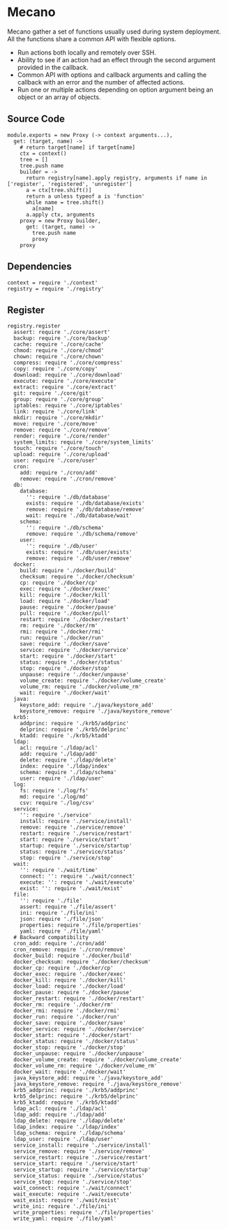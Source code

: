 # Mecano

Mecano gather a set of functions usually used during system deployment. All the
functions share a common API with flexible options.

*   Run actions both locally and remotely over SSH.
*   Ability to see if an action had an effect through the second argument
    provided in the callback.
*   Common API with options and callback arguments and calling the callback with
    an error and the number of affected actions.
*   Run one or multiple actions depending on option argument being an object or
    an array of objects.

## Source Code
    
    module.exports = new Proxy (-> context arguments...),
      get: (target, name) ->
        # return target[name] if target[name]
        ctx = context()
        tree = []
        tree.push name
        builder = ->
          return registry[name].apply registry, arguments if name in ['register', 'registered', 'unregister']
          a = ctx[tree.shift()]
          return a unless typeof a is 'function'
          while name = tree.shift()
            a[name]
          a.apply ctx, arguments
        proxy = new Proxy builder,
          get: (target, name) ->
            tree.push name
            proxy
        proxy

## Dependencies

    context = require './context'
    registry = require './registry'

## Register

    registry.register
      assert: require './core/assert'
      backup: require './core/backup'
      cache: require './core/cache'
      chmod: require './core/chmod'
      chown: require './core/chown'
      compress: require './core/compress'
      copy: require './core/copy'
      download: require './core/download'
      execute: require './core/execute'
      extract: require './core/extract'
      git: require './core/git'
      group: require './core/group'
      iptables: require './core/iptables'
      link: require './core/link'
      mkdir: require './core/mkdir'
      move: require './core/move'
      remove: require './core/remove'
      render: require './core/render'
      system_limits: require './core/system_limits'
      touch: require './core/touch'
      upload: require './core/upload'
      user: require './core/user'
      cron:
        add: require './cron/add'
        remove: require './cron/remove'
      db:
        database:
          '': require './db/database'
          exists: require './db/database/exists'
          remove: require './db/database/remove'
          wait: require './db/database/wait'
        schema:
          '': require './db/schema'
          remove: require './db/schema/remove'
        user:
          '': require './db/user'
          exists: require './db/user/exists'
          remove: require './db/user/remove'
      docker:
        build: require './docker/build'
        checksum: require './docker/checksum'
        cp: require './docker/cp'
        exec: require './docker/exec'
        kill: require './docker/kill'
        load: require './docker/load'
        pause: require './docker/pause'
        pull: require './docker/pull'
        restart: require './docker/restart'
        rm: require './docker/rm'
        rmi: require './docker/rmi'
        run: require './docker/run'
        save: require './docker/save'
        service: require './docker/service'
        start: require './docker/start'
        status: require './docker/status'
        stop: require './docker/stop'
        unpause: require './docker/unpause'
        volume_create: require './docker/volume_create'
        volume_rm: require './docker/volume_rm'
        wait: require './docker/wait'
      java:
        keystore_add: require './java/keystore_add'
        keystore_remove: require './java/keystore_remove'
      krb5:
        addprinc: require './krb5/addprinc'
        delprinc: require './krb5/delprinc'
        ktadd: require './krb5/ktadd'
      ldap:
        acl: require './ldap/acl'
        add: require './ldap/add'
        delete: require './ldap/delete'
        index: require './ldap/index'
        schema: require './ldap/schema'
        user: require './ldap/user'
      log:
        fs: require './log/fs'
        md: require './log/md'
        csv: require './log/csv'
      service:
        '': require './service'
        install: require './service/install'
        remove: require './service/remove'
        restart: require './service/restart'
        start: require './service/start'
        startup: require './service/startup'
        status: require './service/status'
        stop: require './service/stop'
      wait:
        '': require './wait/time'
        connect: '': require './wait/connect'
        execute: '': require './wait/execute'
        exist: '': require './wait/exist'
      file:
        '': require './file'
        assert: require './file/assert'
        ini: require './file/ini'
        json: require './file/json'
        properties: require './file/properties'
        yaml: require './file/yaml'
      # Backward compatibility
      cron_add: require './cron/add'
      cron_remove: require './cron/remove'
      docker_build: require './docker/build'
      docker_checksum: require './docker/checksum'
      docker_cp: require './docker/cp'
      docker_exec: require './docker/exec'
      docker_kill: require './docker/kill'
      docker_load: require './docker/load'
      docker_pause: require './docker/pause'
      docker_restart: require './docker/restart'
      docker_rm: require './docker/rm'
      docker_rmi: require './docker/rmi'
      docker_run: require './docker/run'
      docker_save: require './docker/save'
      docker_service: require './docker/service'
      docker_start: require './docker/start'
      docker_status: require './docker/status'
      docker_stop: require './docker/stop'
      docker_unpause: require './docker/unpause'
      docker_volume_create: require './docker/volume_create'
      docker_volume_rm: require './docker/volume_rm'
      docker_wait: require './docker/wait'
      java_keystore_add: require './java/keystore_add'
      java_keystore_remove: require './java/keystore_remove'
      krb5_addprinc: require './krb5/addprinc'
      krb5_delprinc: require './krb5/delprinc'
      krb5_ktadd: require './krb5/ktadd'
      ldap_acl: require './ldap/acl'
      ldap_add: require './ldap/add'
      ldap_delete: require './ldap/delete'
      ldap_index: require './ldap/index'
      ldap_schema: require './ldap/schema'
      ldap_user: require './ldap/user'
      service_install: require './service/install'
      service_remove: require './service/remove'
      service_restart: require './service/restart'
      service_start: require './service/start'
      service_startup: require './service/startup'
      service_status: require './service/status'
      service_stop: require './service/stop'
      wait_connect: require './wait/connect'
      wait_execute: require './wait/execute'
      wait_exist: require './wait/exist'
      write_ini: require './file/ini'
      write_properties: require './file/properties'
      write_yaml: require './file/yaml'
    
